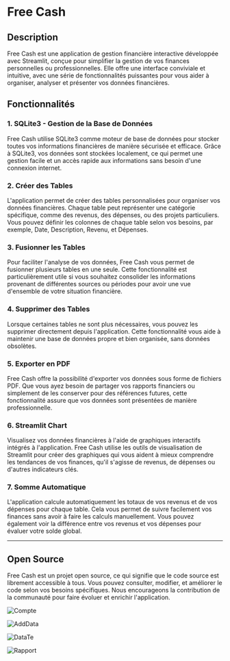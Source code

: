  # Free Cash

## Description

Free Cash est une application de gestion financière interactive développée avec Streamlit, conçue pour simplifier la gestion de vos finances personnelles ou professionnelles. Elle offre une interface conviviale et intuitive, avec une série de fonctionnalités puissantes pour vous aider à organiser, analyser et présenter vos données financières. 

## Fonctionnalités

### 1. **SQLite3 - Gestion de la Base de Données**
Free Cash utilise SQLite3 comme moteur de base de données pour stocker toutes vos informations financières de manière sécurisée et efficace. Grâce à SQLite3, vos données sont stockées localement, ce qui permet une gestion facile et un accès rapide aux informations sans besoin d'une connexion internet.

### 2. **Créer des Tables**
L'application permet de créer des tables personnalisées pour organiser vos données financières. Chaque table peut représenter une catégorie spécifique, comme des revenus, des dépenses, ou des projets particuliers. Vous pouvez définir les colonnes de chaque table selon vos besoins, par exemple, Date, Description, Revenu, et Dépenses.

### 3. **Fusionner les Tables**
Pour faciliter l'analyse de vos données, Free Cash vous permet de fusionner plusieurs tables en une seule. Cette fonctionnalité est particulièrement utile si vous souhaitez consolider les informations provenant de différentes sources ou périodes pour avoir une vue d'ensemble de votre situation financière.

### 4. **Supprimer des Tables**
Lorsque certaines tables ne sont plus nécessaires, vous pouvez les supprimer directement depuis l'application. Cette fonctionnalité vous aide à maintenir une base de données propre et bien organisée, sans données obsolètes.

### 5. **Exporter en PDF**
Free Cash offre la possibilité d'exporter vos données sous forme de fichiers PDF. Que vous ayez besoin de partager vos rapports financiers ou simplement de les conserver pour des références futures, cette fonctionnalité assure que vos données sont présentées de manière professionnelle.

### 6. **Streamlit Chart**
Visualisez vos données financières à l'aide de graphiques interactifs intégrés à l'application. Free Cash utilise les outils de visualisation de Streamlit pour créer des graphiques qui vous aident à mieux comprendre les tendances de vos finances, qu'il s'agisse de revenus, de dépenses ou d'autres indicateurs clés.

### 7. **Somme Automatique**
L'application calcule automatiquement les totaux de vos revenus et de vos dépenses pour chaque table. Cela vous permet de suivre facilement vos finances sans avoir à faire les calculs manuellement. Vous pouvez également voir la différence entre vos revenus et vos dépenses pour évaluer votre solde global.

---

## Open Source

Free Cash est un projet open source, ce qui signifie que le code source est librement accessible à tous. Vous pouvez consulter, modifier, et améliorer le code selon vos besoins spécifiques. Nous encourageons la contribution de la communauté pour faire évoluer et enrichir l'application.

![Compte](https://github.com/user-attachments/assets/0f5048d2-fd01-4e27-97c1-d5fcdaa7cc32)


![AddData](https://github.com/user-attachments/assets/17014e5d-0999-4c9a-9e86-fed08c57e1a3)


![DataTe](https://github.com/user-attachments/assets/3b7efe2e-b87e-4fa1-a8b5-9bebcea05a92)

![Rapport](https://github.com/user-attachments/assets/c6d53209-2ab4-4604-b2a5-e465d684c246)




